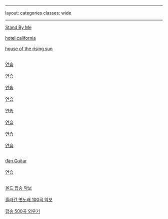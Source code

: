 
---
layout: categories
classes: wide

--- 

[Stand By Me](https://www.youtube.com/shorts/vgQinQVMgXA)<br> <br>
[hotel california](https://www.youtube.com/shorts/FyaOammZ4iQ)<br> <br>
[house of the rising sun](https://www.youtube.com/shorts/FBSIMvT2O2Y)<br> <br>


[연습]()<br> <br>
[연습]()<br> <br>
[연습]()<br> <br>
[연습]()<br> <br>
[연습]()<br> <br>
[연습]()<br> <br>
[연습]()<br> <br>
[연습]()<br> <br>





[đàn Guitar](https://www.youtube.com/results?search_query=C%C3%A1ch+ch%C6%A1i+%C4%91%C3%A0n+Guitar+c%E1%BB%B1c+k%E1%BB%B3+%C4%91%C6%A1n+gi%E1%BA%A3n)<br> <br>
[연습](https://www.youtube.com/@leejungsunguitar)<br> <br>


[올드 팝송 악보](https://m.blog.naver.com/shik56/221564899886)<br> <br>
[흘러간 옛노래 100곡 악보](https://blog.naver.com/PostView.naver?blogId=shik56&logNo=222698240389&parentCategoryNo=&categoryNo=329&viewDate=&isShowPopularPosts=true&from=search)<br> <br>
[팝송 500곡 외우기](https://www.youtube.com/@LovelyOneself-ke2bt)<br> <br>
